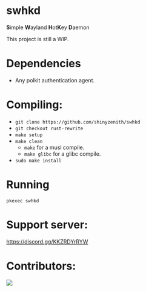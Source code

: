 # swhkd
**S**imple **W**ayland **H**ot**K**ey **D**aemon

This project is still a WIP.

# Dependencies
+ Any polkit authentication agent.

# Compiling:
+ `git clone https://github.com/shinyzenith/swhkd`
+ `git checkout rust-rewrite`
+ `make setup`
+ `make clean`
	+ `make` for a musl compile.
	+ `make glibc` for a glibc compile.
+ `sudo make install`

# Running
`pkexec swhkd`

# Support server:
https://discord.gg/KKZRDYrRYW

# Contributors:
<img src="https://contrib.rocks/image?repo=shinyzenith/swhkd" />


